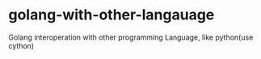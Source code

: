 # golang-with-other-langauage
Golang interoperation with other programming Language, like python(use cython)
